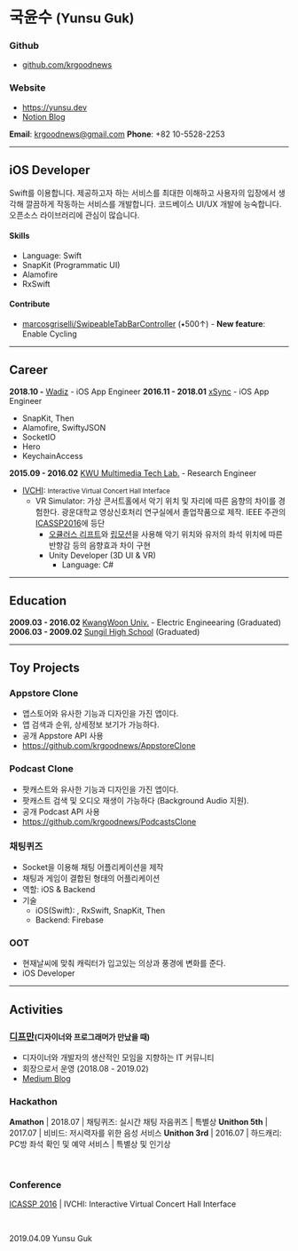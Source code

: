 # 국윤수 <small>(Yunsu Guk)</small>

### Github

- [github.com/krgoodnews](https://github.com/krgoodnews)

### Website

- https://yunsu.dev
- [Notion Blog](https://www.notion.so/goodnews/blog-yunsu-dev-6974b900ce66414d92911d43729b079b)

**Email**: krgoodnews@gmail.com
**Phone**: +82 10-5528-2253

---

## iOS Developer

Swift를 이용합니다. 제공하고자 하는 서비스를 최대한 이해하고 사용자의 입장에서 생각해 깔끔하게 작동하는 서비스를 개발합니다. 코드베이스 UI/UX 개발에 능숙합니다. 오픈소스 라이브러리에 관심이 많습니다.

#### Skills
- Language: Swift
- SnapKit (Programmatic UI)
- Alamofire
- RxSwift

#### Contribute

- [marcosgriselli/SwipeableTabBarController](https://github.com/marcosgriselli/SwipeableTabBarController) (⭑500↑) - **New feature**: Enable Cycling

---

## Career

**2018.10 -** [Wadiz](https://www.wadiz.kr/) - iOS App Engineer
**2016.11 - 2018.01** [xSync](https://www.xsync.co/) - iOS App Engineer

- SnapKit, Then
- Alamofire, SwiftyJSON
- SocketIO
- Hero
- KeychainAccess


**2015.09 - 2016.02** [KWU Multimedia Tech Lab.](http://imsp.kw.ac.kr/) - Research Engineer
- [IVCHI](http://imsp.kw.ac.kr/): <small> Interactive Virtual Concert Hall Interface </small>
  - VR Simulator: 가상 콘서트홀에서 악기 위치 및 자리에 따른 음향의 차이를 경험한다. 광운대학교 영상신호처리 연구실에서 졸업작품으로 제작. IEEE 주관의 [ICASSP2016](https://www2.securecms.com/ICASSP2016/ST-3.asp)에 등단
    - [오큘러스 리프트](https://www.oculus.com/rift/)와 [립모션](https://www.leapmotion.com/)을 사용해 악기 위치와 유저의 좌석 위치에 따른 반향감 등의 음향효과 차이 구현
    - Unity Developer (3D UI & VR)
      - Language: C#

---

## Education

**2009.03 - 2016.02** [KwangWoon Univ.](https://www.kw.ac.kr) - Electric Engineearing (Graduated)
**2006.03 - 2009.02** [Sungil High School](http://www.sungil.hs.kr/) (Graduated)

---

## Toy Projects

### Appstore Clone
- 앱스토어와 유사한 기능과 디자인을 가진 앱이다.
- 앱 검색과 순위, 상세정보 보기가 가능하다.
- 공개 Appstore API 사용
- https://github.com/krgoodnews/AppstoreClone

### Podcast Clone
- 팟캐스트와 유사한 기능과 디자인을 가진 앱이다.
- 팟캐스트 검색 및 오디오 재생이 가능하다 (Background Audio 지원).
- 공개 Podcast API 사용
- https://github.com/krgoodnews/PodcastsClone

### 채팅퀴즈
- Socket을 이용해 채팅 어플리케이션을 제작
- 채팅과 게임이 결합된 형태의 어플리케이션
- 역할: iOS & Backend
- 기술
	* iOS(Swift): , RxSwift, SnapKit, Then
	* Backend: Firebase

### OOT
- 현재날씨에 맞춰 캐릭터가 입고있는 의상과 풍경에 변화를 준다.
- iOS Developer

---

## Activities

### [디프만](https://www.depromeet.com/)<small>(디자이너와 프로그래머가 만났을 때)</small>
- 디자이너와 개발자의 생산적인 모임을 지향하는 IT 커뮤니티
- 회장으로서 운영 (2018.08 - 2019.02)
- [Medium Blog](https://medium.com/@depromeet)


### Hackathon
**Amathon** | 2018.07 | 채팅퀴즈: 실시간 채팅 자음퀴즈 | 특별상
**Unithon 5th** | 2017.07 | 비비드: 저시력자를 위한 음성 서비스
**Unithon 3rd** | 2016.07 | 하드캐리: PC방 좌석 확인 및 예약 서비스 | 특별상 및 인기상

<br>

### Conference

[ICASSP 2016](https://www2.securecms.com/ICASSP2016/ST-3.asp) | IVCHI: Interactive Virtual Concert Hall Interface

<br>

2019.04.09
Yunsu Guk